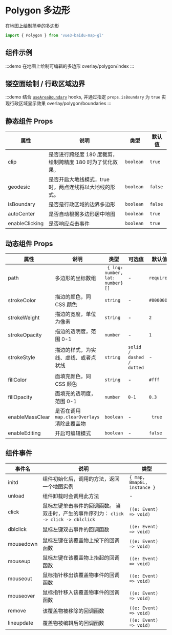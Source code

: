 # Polygon 多边形

在地图上绘制简单的多边形

```ts
import { Polygon } from 'vue3-baidu-map-gl'
```

## 组件示例

:::demo 在地图上绘制可编辑的多边形
overlay/polygon/index
:::

## 镂空面绘制 / 行政区域边界

:::demo 结合 [`useAreaBoundary`](../hooks/useAreaBoundary) hooks, 并通过指定 `props.isBoundary` 为 `true` 实现行政区域显示效果
overlay/polygon/boundaries
:::

## 静态组件 Props

| 属性           | 说明                                                       | 类型       | 默认值   |
| -------------- | ---------------------------------------------------------- | ---------- | -------- |
| clip           | 是否进行跨经度 180 度裁剪，绘制跨精度 180 时为了优化效果， | `boolean ` | `true `  |
| geodesic       | 是否开启大地线模式，true 时，两点连线将以大地线的形式。    | `boolean ` | `false ` |
| isBoundary     | 是否是行政区域的边界多边形                                 | `boolean ` | `false ` |
| autoCenter     | 是否自动根据多边形居中地图                                 | `boolean ` | `true`   |
| enableClicking | 是否响应点击事件                                           | `boolean ` | `true `  |

## 动态组件 Props

| 属性            | 说明                                        | 类型                             | 可选值                    | 默认值     |
| --------------- | ------------------------------------------- | -------------------------------- | ------------------------- | ---------- |
| path            | 多边形的坐标数组                            | ` { lng: number, lat: number}[]` | -                         | `required` |
| strokeColor     | 描边的颜色，同 CSS 颜色                     | `string`                         | -                         | `#000000`  |
| strokeWeight    | 描边的宽度，单位为像素                      | `string `                        | -                         | `2 `       |
| strokeOpacity   | 描边的透明度，范围 0-1                      | `number `                        | -                         | `1 `       |
| strokeStyle     | 描边的样式，为实线、虚线、或者点状线        | `string `                        | `solid / dashed / dotted` | -          |
| fillColor       | 面填充颜色，同 CSS 颜色                     | `string `                        | -                         | `#fff`     |
| fillOpacity     | 面填充的透明度，范围 0-1                    | `number `                        | `0-1`                     | `0.3 `     |
| enableMassClear | 是否在调用 `map.clearOverlays` 清除此覆盖物 | `boolean`                        | -                         | ` true`    |
| enableEditing   | 开启可编辑模式                              | `boolean `                       | -                         | `false `   |

## 组件事件

| 事件名     | 说明                                                                                    | 类型                        |
| ---------- | --------------------------------------------------------------------------------------- | --------------------------- |
| initd      | 组件初始化后，调用的方法，返回一个地图实例                                              | `{ map, BmapGL, instance }` |
| unload     | 组件卸载时会调用此方法                                                                  | -                           |
| click      | 鼠标左键单击事件的回调函数。 当双击时，产生的事件序列为： `click -> click -> dblclick ` | `((e: Event) => void)`      |
| dblclick   | 鼠标左键双击事件的回调函数                                                              | `((e: Event) => void)`      |
| mousedown  | 鼠标左键在该覆盖物上按下的回调函数                                                      | `((e: Event) => void)`      |
| mouseup    | 鼠标左键在该覆盖物上抬起的回调函数                                                      | `((e: Event) => void)`      |
| mouseout   | 鼠标指针移出该覆盖物事件的回调函数                                                      | `((e: Event) => void)`      |
| mouseover  | 鼠标指针移入该覆盖物事件的回调函数                                                      | `((e: Event) => void)`      |
| remove     | 该覆盖物被移除的回调函数                                                                | `((e: Event) => void)`      |
| lineupdate | 覆盖物被编辑后的回调函数                                                                | `((e: Event) => void)`      |
